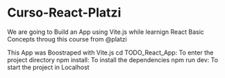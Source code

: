 # Curso-React-Platzi
We are going to Build an App using Vite.js while learnign React Basic Concepts throug this course from @platzi

This App was Boostraped with Vite.js
cd TODO_React_App: To enter the project directory
npm install: To install the dependencies
npm run dev: To start the project in Localhost
